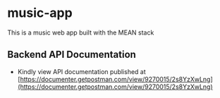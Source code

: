 # music-app
This is a music web app built with the MEAN stack

## Backend API Documentation
* Kindly view API documentation published at [https://documenter.getpostman.com/view/9270015/2s8YzXwLng](https://documenter.getpostman.com/view/9270015/2s8YzXwLng)
